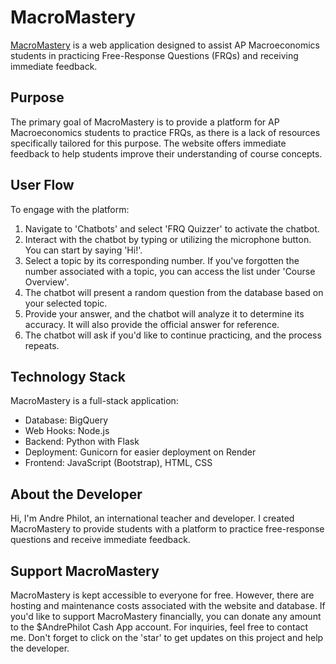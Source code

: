 # MacroMastery

[MacroMastery](https://macromastery.onrender.com/) is a web application designed to assist AP Macroeconomics students in practicing Free-Response Questions (FRQs) and receiving immediate feedback.

## Purpose

The primary goal of MacroMastery is to provide a platform for AP Macroeconomics students to practice FRQs, as there is a lack of resources specifically tailored for this purpose. The website offers immediate feedback to help students improve their understanding of course concepts.

## User Flow

To engage with the platform:
1. Navigate to 'Chatbots' and select 'FRQ Quizzer' to activate the chatbot.
2. Interact with the chatbot by typing or utilizing the microphone button. You can start by saying 'Hi!'.
3. Select a topic by its corresponding number. If you've forgotten the number associated with a topic, you can access the list under 'Course Overview'.
4. The chatbot will present a random question from the database based on your selected topic.
5. Provide your answer, and the chatbot will analyze it to determine its accuracy. It will also provide the official answer for reference.
6. The chatbot will ask if you'd like to continue practicing, and the process repeats.

## Technology Stack

MacroMastery is a full-stack application:
- Database: BigQuery
- Web Hooks: Node.js
- Backend: Python with Flask
- Deployment: Gunicorn for easier deployment on Render
- Frontend: JavaScript (Bootstrap), HTML, CSS

## About the Developer

Hi, I'm Andre Philot, an international teacher and developer. I created MacroMastery to provide students with a platform to practice free-response questions and receive immediate feedback.

## Support MacroMastery

MacroMastery is kept accessible to everyone for free. However, there are hosting and maintenance costs associated with the website and database. If you'd like to support MacroMastery financially, you can donate any amount to the $AndrePhilot Cash App account. For inquiries, feel free to contact me. Don't forget to click on the 'star' to get updates on this project and help the developer.
